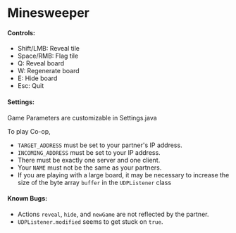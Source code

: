 Minesweeper
===

#### Controls:
* Shift/LMB: Reveal tile
* Space/RMB: Flag tile
* Q: Reveal board
* W: Regenerate board
* E: Hide board
* Esc: Quit

#### Settings:
Game Parameters are customizable in Settings.java

To play Co-op,
* `TARGET_ADDRESS` must be set to your partner's IP address.
* `INCOMING_ADDRESS` must be set to your IP address.
* There must be exactly one server and one client.
* Your `NAME` must not be the same as your partners.
* If you are playing with a large board, it may be necessary 
to increase the size of the byte array `buffer` in the `UDPListener` class

#### Known Bugs:
* Actions `reveal`, `hide`, and `newGame` are not reflected by the partner.
* `UDPListener.modified` seems to get stuck on `true`.

